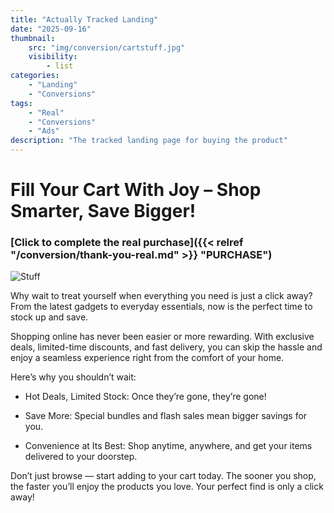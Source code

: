 ```yaml
---
title: "Actually Tracked Landing"
date: "2025-09-16"
thumbnail:
    src: "img/conversion/cartstuff.jpg"
    visibility:
        - list
categories:
    - "Landing"
    - "Conversions"
tags:
    - "Real"
    - "Conversions"
    - "Ads"
description: "The tracked landing page for buying the product"
---
```


<script src="https://sdk.moneyoyo.com/v1/pxl.js"></script>

# Fill Your Cart With Joy – Shop Smarter, Save Bigger!

### [Click to complete the real purchase]({{< relref "/conversion/thank-you-real.md" >}} "PURCHASE")

![Stuff](/img/conversion/cartstuff.jpg)

Why wait to treat yourself when everything you need is just a click away? From the latest gadgets to everyday
essentials, now is the perfect time to stock up and save.

Shopping online has never been easier or more rewarding. With exclusive deals, limited-time discounts, and fast
delivery, you can skip the hassle and enjoy a seamless experience right from the comfort of your home.

Here’s why you shouldn’t wait:

- Hot Deals, Limited Stock: Once they’re gone, they’re gone!

- Save More: Special bundles and flash sales mean bigger savings for you.

- Convenience at Its Best: Shop anytime, anywhere, and get your items delivered to your doorstep.

Don’t just browse — start adding to your cart today. The sooner you shop, the faster you’ll enjoy the products you love.
Your perfect find is only a click away!
